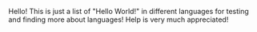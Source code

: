 Hello!
This is just a list of "Hello World!" in different languages for testing and finding more about languages!
Help is very much appreciated!
